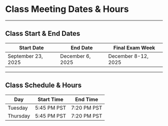 # Class Meeting Dates & Hours

-------

## Class Start & End Dates

| Start Date        | End Date         | Final Exam Week    |
|-------------------|------------------|--------------------|
|September 23, 2025 |December 6, 2025  |December 8-12, 2025 |

-------

## Class Schedule & Hours 

| Day           | Start Time  | End Time     |
|---------------|-------------|--------------|
|Tuesday        |5:45 PM  PST |7:20 PM  PST  |
|Thursday       |5:45 PM  PST |7:20 PM  PST  |

